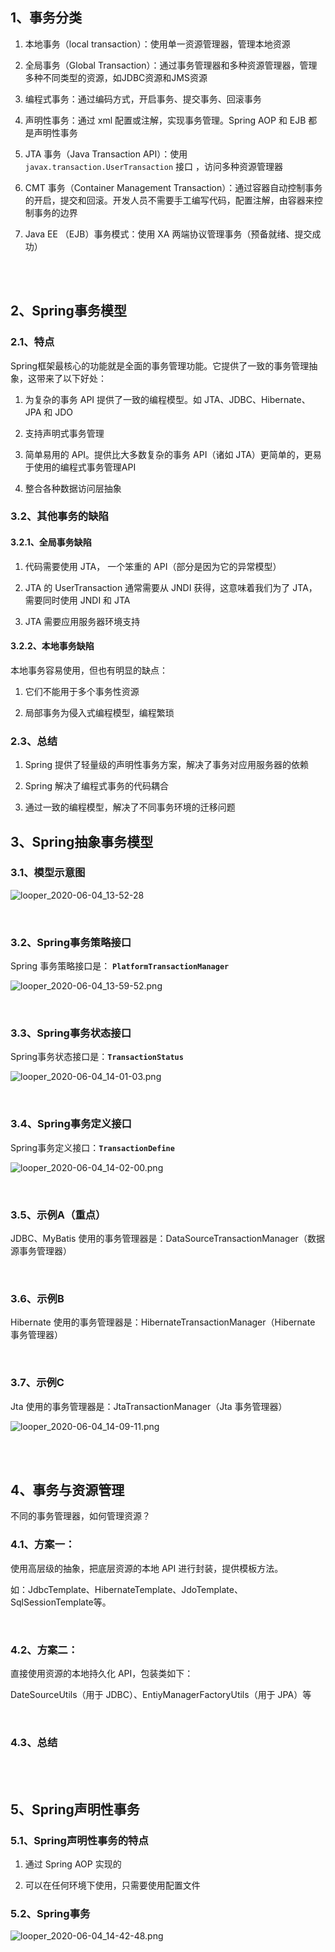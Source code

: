 ## 1、事务分类

1. 本地事务（local transaction）：使用单一资源管理器，管理本地资源

2. 全局事务（Global Transaction）：通过事务管理器和多种资源管理器，管理多种不同类型的资源，如JDBC资源和JMS资源

3. 编程式事务：通过编码方式，开启事务、提交事务、回滚事务

4. 声明性事务：通过 xml 配置或注解，实现事务管理。Spring AOP 和 EJB 都是声明性事务

5. JTA 事务（Java Transaction API）：使用 `javax.transaction.UserTransaction` 接口 ，访问多种资源管理器  

6. CMT 事务（Container Management Transaction）：通过容器自动控制事务的开启，提交和回滚。开发人员不需要手工编写代码，配置注解，由容器来控制事务的边界

7. Java EE （EJB）事务模式：使用 XA 两端协议管理事务（预备就绪、提交成功）

<br>

<br>

## 2、Spring事务模型

### 2.1、特点

Spring框架最核心的功能就是全面的事务管理功能。它提供了一致的事务管理抽象，这带来了以下好处：

1. 为复杂的事务 API 提供了一致的编程模型。如 JTA、JDBC、Hibernate、JPA 和 JDO

2. 支持声明式事务管理

3. 简单易用的 API。提供比大多数复杂的事务 API（诸如 JTA）更简单的，更易于使用的编程式事务管理API

4. 整合各种数据访问层抽象



### 3.2、其他事务的缺陷

#### 3.2.1、全局事务缺陷

1. 代码需要使用 JTA， 一个笨重的 API（部分是因为它的异常模型）

2.  JTA 的 UserTransaction 通常需要从 JNDI 获得，这意味着我们为了 JTA，需要同时使用 JNDI 和 JTA

3. JTA 需要应用服务器环境支持  



#### 3.2.2、本地事务缺陷

本地事务容易使用，但也有明显的缺点：

1. 它们不能用于多个事务性资源

2. 局部事务为侵入式编程模型，编程繁琐



### 2.3、总结

1. Spring 提供了轻量级的声明性事务方案，解决了事务对应用服务器的依赖

2. Spring 解决了编程式事务的代码耦合
3. 通过一致的编程模型，解决了不同事务环境的迁移问题









## 3、Spring抽象事务模型

### 3.1、模型示意图

![looper_2020-06-04_13-52-28](image\looper_2020-06-04_13-52-28.png)

<br>

### 3.2、Spring事务策略接口

Spring 事务策略接口是： **`PlatformTransactionManager`**

![looper_2020-06-04_13-59-52.png](image\looper_2020-06-04_13-59-52.png)

<br>

### 3.3、Spring事务状态接口

Spring事务状态接口是：**`TransactionStatus`**

![looper_2020-06-04_14-01-03.png](image\looper_2020-06-04_14-02-00.png)

<br>

### 3.4、Spring事务定义接口

Spring事务定义接口：**`TransactionDefine`**

![looper_2020-06-04_14-02-00.png](image\looper_2020-06-04_14-02-00.png)

<br>

### 3.5、示例A（重点）

JDBC、MyBatis 使用的事务管理器是：DataSourceTransactionManager（数据源事务管理器）





<br>

### 3.6、示例B

Hibernate 使用的事务管理器是：HibernateTransactionManager（Hibernate 事务管理器）



<br>

### 3.7、示例C

Jta 使用的事务管理器是：JtaTransactionManager（Jta 事务管理器）

![looper_2020-06-04_14-09-11.png](image\looper_2020-06-04_14-09-11.png)

<br>

<br>

## 4、事务与资源管理

不同的事务管理器，如何管理资源？

### 4.1、方案一：

使用高层级的抽象，把底层资源的本地 API 进行封装，提供模板方法。

如：JdbcTemplate、HibernateTemplate、JdoTemplate、SqlSessionTemplate等。

<br>

### 4.2、方案二：

直接使用资源的本地持久化 API，包装类如下：

DateSourceUtils（用于 JDBC）、EntiyManagerFactoryUtils（用于 JPA）等

<br>

### 4.3、总结



<br>

<br>

## 5、Spring声明性事务

### 5.1、Spring声明性事务的特点

1. 通过 Spring AOP 实现的

2. 可以在任何环境下使用，只需要使用配置文件



### 5.2、Spring事务

![looper_2020-06-04_14-42-48.png](image\looper_2020-06-04_14-42-48.png)

<br>

